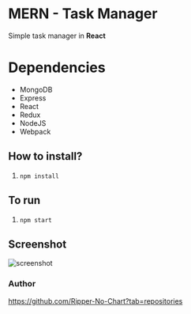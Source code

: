 # MERN - Task Manager

Simple task manager in **React**

# Dependencies

- MongoDB
- Express
- React
- Redux
- NodeJS
- Webpack

## How to install?

1) `npm install`

## To run

1) `npm start`

## Screenshot

![screenshot](https://github.com/Ripper-No-Chart/Task-Manager/blob/master/src/public/img/print.png)

### Author

https://github.com/Ripper-No-Chart?tab=repositories

